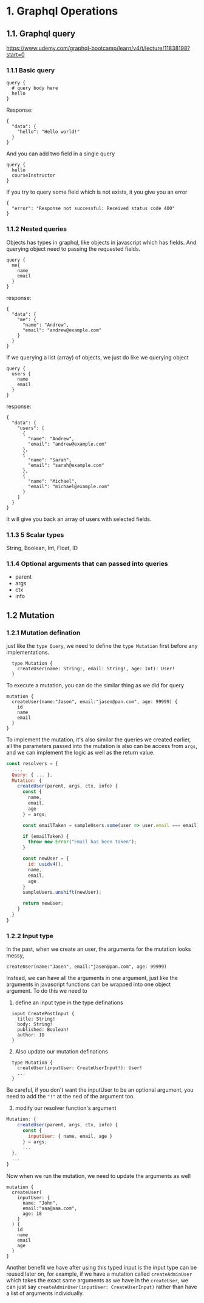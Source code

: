 # 1. Graphql Operations

## 1.1. Graphql query

https://www.udemy.com/graphql-bootcamp/learn/v4/t/lecture/11838198?start=0

### 1.1.1 Basic query

```
query {
  # query body here
  hello
}
```

Response:

```
{
  "data": {
    "hello": "Hello world!"
  }
}
```

And you can add two field in a single query

```
query {
  hello
  courseInstructor
}
```

If you try to query some field which is not exists, it you give you an error

```
{
  "error": "Response not successful: Received status code 400"
}
```

### 1.1.2 Nested queries

Objects has types in graphql, like objects in javascript which has fields. And querying object need to passing the requested fields.

```
query {
  me{
    name
    email
  }
}
```

response:

```
{
  "data": {
    "me": {
      "name": "Andrew",
      "email": "andrew@example.com"
    }
  }
}
```

If we querying a list (array) of objects, we just do like we querying object

```
query {
  users {
    name
    email
  }
}
```

response:

```
{
  "data": {
    "users": [
      {
        "name": "Andrew",
        "email": "andrew@example.com"
      },
      {
        "name": "Sarah",
        "email": "sarah@example.com"
      },
      {
        "name": "Michael",
        "email": "michael@example.com"
      }
    ]
  }
}
```

It will give you back an array of users with selected fields.

### 1.1.3 5 Scalar types

String, Boolean, Int, Float, ID

### 1.1.4 Optional arguments that can passed into queries

- parent
- args
- ctx
- info

## 1.2 Mutation

### 1.2.1 Mutation defination

just like the `type Query`, we need to define the `type Mutation` first before any implementations.

```
  type Mutation {
    createUser(name: String!, email: String!, age: Int): User!
  }
```

To execute a mutation, you can do the similar thing as we did for query

```
mutation {
  createUser(name:"Jasen", email:"jasen@pan.com", age: 99999) {
    id
    name
    email
  }
}
```

To implement the mutation, it's also similar the queries we created earlier, all the parameters passed into the mutation is also can be access from `args`, and we can implement the logic as well as the return value.

```js
const resolvers = {
  ...,
  Query: { ... },
  Mutation: {
    createUser(parent, args, ctx, info) {
      const {
        name,
        email,
        age
      } = args;

      const emailTaken = sampleUsers.some(user => user.email === email);

      if (emailTaken) {
        throw new Error("Email has been taken");
      }

      const newUser = {
        id: uuidv4(),
        name,
        email,
        age
      }
      sampleUsers.unshift(newUser);

      return newUser;
    }
  }
}
```

### 1.2.2 Input type

In the past, when we create an user, the arguments for the mutation looks messy,

```
createUser(name:"Jasen", email:"jasen@pan.com", age: 99999)
```

Instead, we can have all the arguments in one argument, just like the arguments in javascript functions can be wrapped into one object argument. To do this we need to

1. define an input type in the type definations

```
  input CreatePostInput {
    title: String!
    body: String!
    published: Boolean!
    author: ID
  }
```

2. Also update our mutation definations

```
  type Mutation {
    createUser(inputUser: CreateUserInput!): User!
    ...
  }
```

Be careful, if you don't want the inputUser to be an optional argument, you need to add the `"!"` at the ned of the argument too.

3. modify our resolver function's argument

```js
Mutation: {
    createUser(parent, args, ctx, info) {
      const {
        inputUser: { name, email, age }
      } = args;
      ...
  },
  ...
}
```

Now when we run the mutation, we need to update the arguments as well

```
mutation {
  createUser(
    inputUser: {
      name: "John",
      email:"aaa@aaa.com",
      age: 18
    }
  ) {
    id
    name
    email
    age
  }
}
```

Another benefit we have after using this typed input is the input type can be reused later on, for example, if we have a mutation called `createAdminUser` which takes the exact same arguments as we have in the `createUser`, we can just say `createAdminUser(inputUser: CreateUserInput)` rather than have a list of arguments individually.

